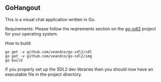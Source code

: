 ## GoHangout
This is a visual chat application written in Go.

Requirements:
Please follow the reqirements section on the [go-sdl2](https://github.com/veandco/go-sdl2#requirements) project for your operating system.

How to build:
```
go get -v github.com/veandco/go-sdl2/sdl
go get -v github.com/veandco/go-sdl2/img
go build
```
If you properly set up the SDL2 dev libraries then you should now have an executable file in the project directory.